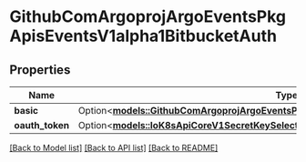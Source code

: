 # GithubComArgoprojArgoEventsPkgApisEventsV1alpha1BitbucketAuth

## Properties

Name | Type | Description | Notes
------------ | ------------- | ------------- | -------------
**basic** | Option<[**models::GithubComArgoprojArgoEventsPkgApisEventsV1alpha1BitbucketBasicAuth**](github.com.argoproj.argo_events.pkg.apis.events.v1alpha1.BitbucketBasicAuth.md)> |  | [optional]
**oauth_token** | Option<[**models::IoK8sApiCoreV1SecretKeySelector**](io.k8s.api.core.v1.SecretKeySelector.md)> |  | [optional]

[[Back to Model list]](../README.md#documentation-for-models) [[Back to API list]](../README.md#documentation-for-api-endpoints) [[Back to README]](../README.md)


